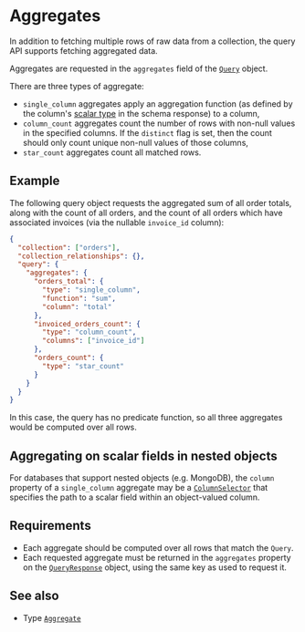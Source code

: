 # Aggregates

In addition to fetching multiple rows of raw data from a collection, the query API supports fetching aggregated data.

Aggregates are requested in the `aggregates` field of the [`Query`](../../reference/types.md#query) object.

There are three types of aggregate:

- `single_column` aggregates apply an aggregation function (as defined by the column's [scalar type](../schema/scalar-types.md) in the schema response) to a column,
- `column_count` aggregates count the number of rows with non-null values in the specified columns. If the `distinct` flag is set, then the count should only count unique non-null values of those columns,
- `star_count` aggregates count all matched rows.

## Example

The following query object requests the aggregated sum of all order totals, along with the count of all orders, and the count of all orders which have associated invoices (via the nullable `invoice_id` column):

```json
{
  "collection": ["orders"],
  "collection_relationships": {},
  "query": {
    "aggregates": {
      "orders_total": {
        "type": "single_column",
        "function": "sum",
        "column": "total"
      },
      "invoiced_orders_count": {
        "type": "column_count",
        "columns": ["invoice_id"]
      },
      "orders_count": {
        "type": "star_count"
      }
    }
  }
}
```

In this case, the query has no predicate function, so all three aggregates would be computed over all rows.

## Aggregating on scalar fields in nested objects

For databases that support nested objects (e.g. MongoDB), the `column` property of a `single_column` aggregate may be a [`ColumnSelector`](../../reference/types.md#orderbyelement) that specifies the path to a scalar field within an object-valued column.

## Requirements

- Each aggregate should be computed over all rows that match the `Query`.
- Each requested aggregate must be returned in the `aggregates` property on the [`QueryResponse`](../../reference/types.md#queryresponse) object, using the same key as used to request it.

## See also

- Type [`Aggregate`](../../reference/types.md#aggregate)